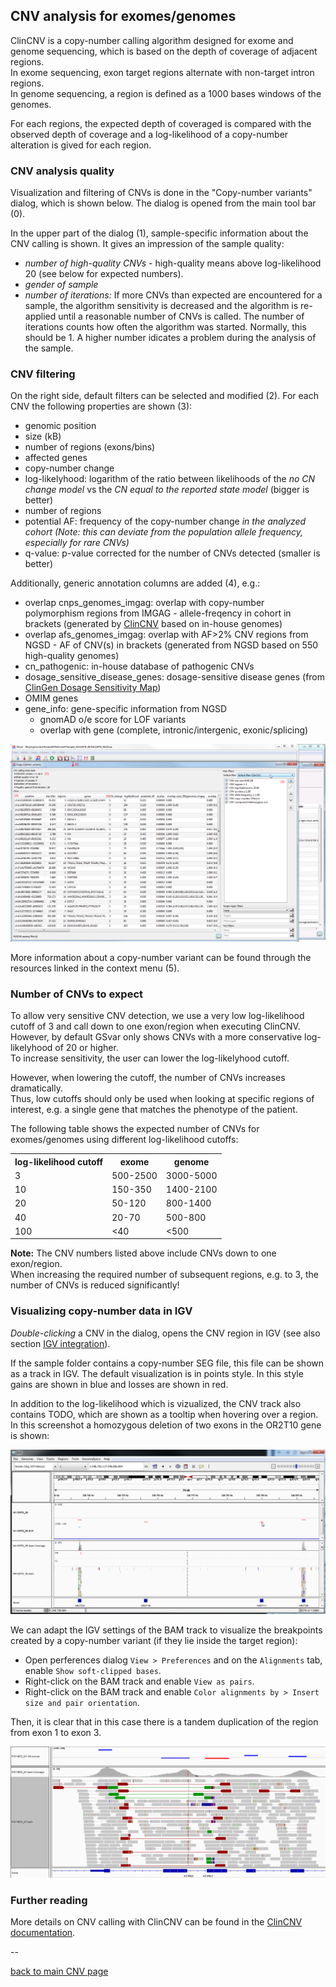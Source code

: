 ## CNV analysis for exomes/genomes 


ClinCNV is a copy-number calling algorithm designed for exome and genome sequencing, which is based on the depth of coverage of adjacent regions.  
In exome sequencing, exon target regions alternate with non-target intron regions.  
In genome sequencing, a region is defined as a 1000 bases windows of the genomes.

For each regions, the expected depth of coveraged is compared with the observed depth of coverage and a log-likelihood of a copy-number alteration is gived for each region. 

### CNV analysis quality

Visualization and filtering of CNVs is done in the "Copy-number variants" dialog, which is shown below.
The dialog is opened from the main tool bar (0). 

In the upper part of the dialog (1), sample-specific information about the CNV calling is shown. It gives an impression  of the sample quality:

* *number of high-quality CNVs* - high-quality means above log-likelihood 20 (see below for expected numbers).
* *gender of sample*
* *number of iterations:* If more CNVs than expected are encountered for a sample, the algorithm sensitivity is decreased and the algorithm is re-applied until a reasonable number of CNVs is called. The number of iterations counts how often the algorithm was started. Normally, this should be 1. A higher number idicates a problem during the analysis of the sample.

### CNV filtering

On the right side, default filters can be selected and modified (2).
For each CNV the following properties are shown (3):

* genomic position
* size (kB)
* number of regions (exons/bins)
* affected genes
* copy-number change
* log-likelyhood: logarithm of the ratio between likelihoods of the *no CN change model* vs the *CN equal to the reported state model* (bigger is better)
* number of regions
* potential AF: frequency of the copy-number change *in the analyzed cohort (Note: this can deviate from the population allele frequency, especially for rare CNVs)*
* q-value: p-value corrected for the number of CNVs detected (smaller is better)

Additionally, generic annotation columns are added (4), e.g.:

* overlap cnps_genomes_imgag: overlap with copy-number polymorphism regions from IMGAG - allele-freqency in cohort in brackets (generated by [ClinCNV](https://github.com/imgag/ClinCNV) based on in-house genomes)  
* overlap afs_genomes_imgag: overlap with AF>2% CNV regions from NGSD - AF of CNV(s) in brackets (generated from NGSD based on 550 high-quality genomes)
* cn_pathogenic: in-house database of pathogenic CNVs
* dosage_sensitive_disease_genes: dosage-sensitive disease genes (from [ClinGen Dosage Sensitivity Map](https://www.ncbi.nlm.nih.gov/projects/dbvar/clingen/))
* OMIM genes
* gene_info: gene-specific information from NGSD
	* gnomAD o/e score for LOF variants
	* overlap with gene (complete, intronic/intergenic, exonic/splicing)

![alt text](cnv_filtering_clincnv.png)

More information about a copy-number variant can be found through the resources linked in the context menu (5). 

### Number of CNVs to expect

To allow very sensitive CNV detection, we use a very low log-likelihood cutoff of 3 and call down to one exon/region when executing ClinCNV.  
However, by default GSvar only shows CNVs with a more conservative log-likelyhood of 20 or higher.  
To increase sensitivity, the user can lower the log-likelyhood cutoff.

However, when lowering the cutoff, the number of CNVs increases dramatically.  
Thus, low cutoffs should only be used when looking at specific regions of interest, e.g. a single gene that matches the phenotype of the patient.

The following table shows the expected number of CNVs for exomes/genomes using different log-likelihood cutoffs:

<table>
	<tr><th>log-likelihood cutoff</th><th>exome</th><th>genome</th></tr>
	<tr><td>3</td><td>500-2500</td><td>3000-5000</td></tr>
	<tr><td>10</td><td>150-350</td><td>1400-2100</td></tr>
	<tr><td>20</td><td>50-120</td><td>800-1400</td></tr>
	<tr><td>40</td><td>20-70</td><td>500-800</td></tr>
	<tr><td>100</td><td>&lt;40</td><td>&lt;500</td></tr>
</table>

**Note:** The CNV numbers listed above include CNVs down to one exon/region.  
When increasing the required number of subsequent regions, e.g. to 3, the number of CNVs is reduced significantly!

### Visualizing copy-number data in IGV

*Double-clicking* a CNV in the dialog, opens the CNV region in IGV (see also section [IGV integration](igv_integration.md)).

If the sample folder contains a copy-number SEG file, this file can be shown as a track in IGV. The default visualization is in points style. In this style gains are shown in blue and losses are shown in red.

In addition to the log-likelihood which is vizualized, the CNV track also contains TODO, which are shown as a tooltip when hovering over a region. In this screenshot a homozygous deletion of two exons in the OR2T10 gene is shown:


![alt text](cnv_visualization_clincnv.png)

We can adapt the IGV settings of the BAM track to visualize the breakpoints created by a copy-number variant (if they lie inside the target region):

* Open perferences dialog `View > Preferences` and on the `Alignments` tab, enable `Show soft-clipped bases`.
* Right-click on the BAM track and enable `View as pairs`.
* Right-click on the BAM track and enable `Color alignments by > Insert size and pair orientation`. 

Then, it is clear that in this case there is a tandem duplication of the region from exon 1 to exon 3.

![alt text](cnv_visualization2.png)

### Further reading

More details on CNV calling with ClinCNV can be found in the [ClinCNV documentation](https://github.com/imgag/ClinCNV/blob/master/doc/germline_CNV_analysis.md).

--

[back to main CNV page](cnv_analysis.md)
